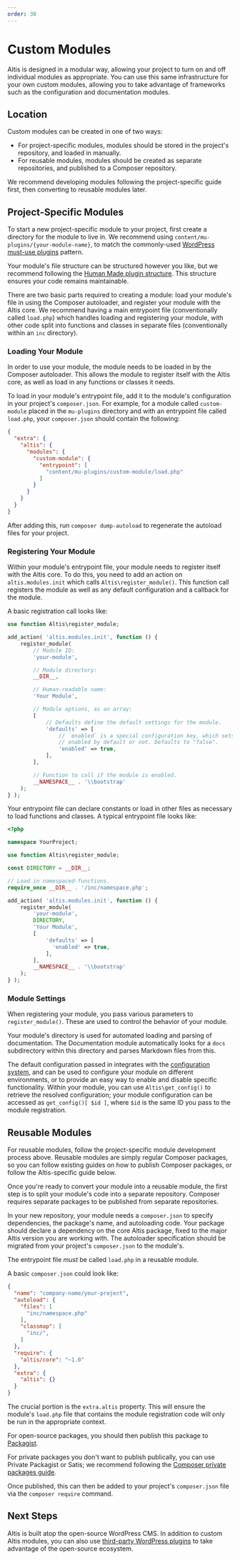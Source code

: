 ```yaml
---
order: 30
---
```

# Custom Modules

Altis is designed in a modular way, allowing your project to turn on and off individual modules as appropriate. You can use this same infrastructure for your own custom modules, allowing you to take advantage of frameworks such as the configuration and documentation modules.


## Location

Custom modules can be created in one of two ways:

* For project-specific modules, modules should be stored in the project's repository, and loaded in manually.
* For reusable modules, modules should be created as separate repositories, and published to a Composer repository.

We recommend developing modules following the project-specific guide first, then converting to reusable modules later.


## Project-Specific Modules

To start a new project-specific module to your project, first create a directory for the module to live in. We recommend using `content/mu-plugins/{your-module-name}`, to match the commonly-used [WordPress must-use plugins](https://codex.wordpress.org/Must_Use_Plugins) pattern.

Your module's file structure can be structured however you like, but we recommend following the [Human Made plugin structure](https://engineering.hmn.md/standards/structure/#plugin-structure). This structure ensures your code remains maintainable.

There are two basic parts required to creating a module: load your module's file in using the Composer autoloader, and register your module with the Altis core. We recommend having a main entrypoint file (conventionally called `load.php`) which handles loading and registering your module, with other code split into functions and classes in separate files (conventionally within an `inc` directory).


### Loading Your Module

In order to use your module, the module needs to be loaded in by the Composer autoloader. This allows the module to register itself with the Altis core, as well as load in any functions or classes it needs.

To load in your module's entrypoint file, add it to the module's configuration in your project's `composer.json`. For example, for a module called `custom-module` placed in the `mu-plugins` directory and with an entrypoint file called `load.php`, your `composer.json` should contain the following:

```json
{
  "extra": {
    "altis": {
      "modules": {
        "custom-module": {
          "entrypoint": [
            "content/mu-plugins/custom-module/load.php"
          ]
        }
      }
    }
  }
}
```

After adding this, run `composer dump-autoload` to regenerate the autoload files for your project.


### Registering Your Module

Within your module's entrypoint file, your module needs to register itself with the Altis core. To do this, you need to add an action on `altis.modules.init` which calls `Altis\register_module()`. This function call registers the module as well as any default configuration and a callback for the module.

A basic registration call looks like:

```php
use function Altis\register_module;

add_action( 'altis.modules.init', function () {
	register_module(
		// Module ID:
		'your-module',

		// Module directory:
		__DIR__,

		// Human-readable name:
		'Your Module',

		// Module options, as an array:
		[
			// Defaults define the default settings for the module.
			'defaults' => [
				// `enabled` is a special configuration key, which sets whether the module is
				// enabled by default or not. Defaults to "false".
				'enabled' => true,
			],
		],

		// Function to call if the module is enabled.
		__NAMESPACE__ . '\\bootstrap'
	);
} );
```

Your entrypoint file can declare constants or load in other files as necessary to load functions and classes. A typical entrypoint file looks like:

```php
<?php

namespace YourProject;

use function Altis\register_module;

const DIRECTORY = __DIR__;

// Load in namespaced-functions.
require_once __DIR__ . '/inc/namespace.php';

add_action( 'altis.modules.init', function () {
	register_module(
		'your-module',
		DIRECTORY,
		'Your Module',
		[
			'defaults' => [
			  'enabled' => true,
			],
		],
		__NAMESPACE__ . '\\bootstrap'
	);
} );
```


### Module Settings

When registering your module, you pass various parameters to `register_module()`. These are used to control the behavior of your module.

Your module's directory is used for automated loading and parsing of documentation. The Documentation module automatically looks for a `docs` subdirectory within this directory and parses Markdown files from this.

The default configuration passed in integrates with the [configuration system](configuration.md), and can be used to configure your module on different environments, or to provide an easy way to enable and disable specific functionality. Within your module, you can use `Altis\get_config()` to retrieve the resolved configuration; your module configuration can be accessed as `get_config()[ $id ]`, where `$id` is the same ID you pass to the module registration.


## Reusable Modules

For reusable modules, follow the project-specific module development process above. Reusable modules are simply regular Composer packages, so you can follow existing guides on how to publish Composer packages, or follow the Altis-specific guide below.

Once you're ready to convert your module into a reusable module, the first step is to split your module's code into a separate repository. Composer requires separate packages to be published from separate repositories.

In your new repository, your module needs a `composer.json` to specify dependencies, the package's name, and autoloading code. Your package should declare a dependency on the core Altis package, fixed to the major Altis version you are working with. The autoloader specification should be migrated from your project's `composer.json` to the module's.

The entrypoint file _must_ be called `load.php` in a reusable module.

A basic `composer.json` could look like:

```json
{
  "name": "company-name/your-project",
  "autoload": {
    "files": [
      "inc/namespace.php"
    ],
    "classmap": [
      "inc/",
    ]
  },
  "require": {
    "altis/core": "~1.0"
  },
  "extra": {
    "altis": {}
  }
}
```

The crucial portion is the `extra.altis` property. This will ensure the module's `load.php` file that contains the module registration code will only be run in the appropriate context.

For open-source packages, you should then publish this package to [Packagist](https://packagist.org/).

For private packages you don't want to publish publically, you can use Private Packagist or Satis; we recommend following the [Composer private packages guide](https://getcomposer.org/doc/articles/handling-private-packages-with-satis.md).

Once published, this can then be added to your project's `composer.json` file via the `composer require` command.


## Next Steps

Altis is built atop the open-source WordPress CMS. In addition to custom Altis modules, you can also use [third-party WordPress plugins](third-party-plugins.md) to take advantage of the open-source ecosystem.
